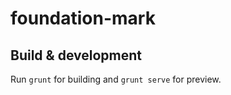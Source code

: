 # foundation-mark


## Build & development

Run `grunt` for building and `grunt serve` for preview.


